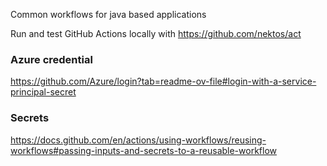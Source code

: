 Common workflows for java based applications

Run and test GitHub Actions locally with https://github.com/nektos/act

### Azure credential
https://github.com/Azure/login?tab=readme-ov-file#login-with-a-service-principal-secret

### Secrets
https://docs.github.com/en/actions/using-workflows/reusing-workflows#passing-inputs-and-secrets-to-a-reusable-workflow
